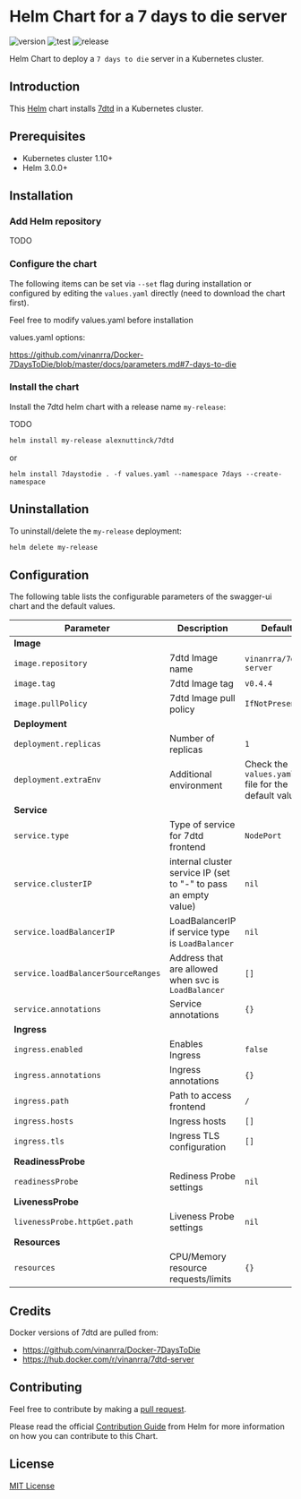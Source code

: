 # Helm Chart for a 7 days to die server

![version](https://img.shields.io/github/tag/alexnuttinck/helm-7dtd.svg?label=release) ![test](https://github.com/alexnuttinck/helm-7dtd/actions/workflows/test.yaml/badge.svg) ![release](https://github.com/alexnuttinck/helm-7dtd/actions/workflows/release.yaml/badge.svg)

Helm Chart to deploy a `7 days to die` server in a Kubernetes cluster. 

## Introduction

This [Helm](https://github.com/kubernetes/helm) chart installs [7dtd](https://7daystodie.com/) in a Kubernetes cluster.

## Prerequisites

- Kubernetes cluster 1.10+
- Helm 3.0.0+

## Installation
### Add Helm repository

TODO
### Configure the chart

The following items can be set via `--set` flag during installation or configured by editing the `values.yaml` directly (need to download the chart first).

Feel free to modify values.yaml before installation

values.yaml options:

https://github.com/vinanrra/Docker-7DaysToDie/blob/master/docs/parameters.md#7-days-to-die

### Install the chart

Install the 7dtd helm chart with a release name `my-release`:

TODO

```bash
helm install my-release alexnuttinck/7dtd
```

or

```
helm install 7daystodie . -f values.yaml --namespace 7days --create-namespace
```

## Uninstallation

To uninstall/delete the `my-release` deployment:

```bash
helm delete my-release
```

## Configuration

The following table lists the configurable parameters of the swagger-ui chart and the default values.

| Parameter                                                                   | Description                                                                                                        | Default                         |
| --------------------------------------------------------------------------- | -------------------------------------------------------------------------------------------------------------------| ------------------------------- |
| **Image**                                                                   |
| `image.repository`                                                          | 7dtd Image name                                                                                                    | `vinanrra/7dtd-server`                    |
| `image.tag`                                                                 | 7dtd Image tag                                                                                                     | `v0.4.4`                              |
| `image.pullPolicy`                                                          | 7dtd Image pull policy                                                                                             | `IfNotPresent`                  |
| **Deployment**                                                              |
| `deployment.replicas`                                                       | Number of replicas                                                                                                 | `1`                             |
| `deployment.extraEnv`                                                       | Additional environment                                                                                             |  Check the `values.yaml` file for the default values. |
| **Service**                                                                 |
| `service.type`                                                              | Type of service for 7dtd frontend                                                                                  | `NodePort`                      |
| `service.clusterIP`                                                         | internal cluster service IP (set to "-" to pass an empty value)                                                    | `nil`                           |
| `service.loadBalancerIP`                                                    | LoadBalancerIP if service type is `LoadBalancer`                                                                   | `nil`                           |
| `service.loadBalancerSourceRanges`                                          | Address that are allowed when svc is `LoadBalancer`                                                                | `[]`                               |
| `service.annotations`                                                       | Service annotations                                                                                                | `{}`                               |
| **Ingress**                                                                 |
| `ingress.enabled`                                                           | Enables Ingress                                                                                                    | `false`                         |
| `ingress.annotations`                                                       | Ingress annotations                                                                                                | `{}`                               |
| `ingress.path`                                                              | Path to access frontend                                                                                            | `/`                               |
| `ingress.hosts`                                                             | Ingress hosts                                                                                                      | `[]`                               |
| `ingress.tls`                                                               | Ingress TLS configuration                                                                                          | `[]`                               |
| **ReadinessProbe**                                                          |
| `readinessProbe`                                                            | Rediness Probe settings                                                                                            | `nil`                           |
| **LivenessProbe**                                                           |
| `livenessProbe.httpGet.path`                                                | Liveness Probe settings                                                                                            | `nil`                           |
| **Resources**                                                               |
| `resources`                                                                 | CPU/Memory resource requests/limits                                                                                | `{}`                               |

## Credits

Docker versions of 7dtd are pulled from:

* https://github.com/vinanrra/Docker-7DaysToDie 
* https://hub.docker.com/r/vinanrra/7dtd-server 
## Contributing

Feel free to contribute by making a [pull request](https://github.com/alexnuttinck/helm-7dtd/pull/new/master).

Please read the official [Contribution Guide](https://github.com/helm/charts/blob/master/CONTRIBUTING.md) from Helm for more information on how you can contribute to this Chart.

## License

[MIT License](/LICENSE.md)

